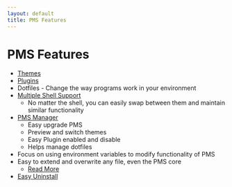 ```yaml
---
layout: default
title: PMS Features
---
```

# PMS Features
* [Themes](/pms/themes.html)
* [Plugins](/pms/plugins.html)
* Dotfiles - Change the way programs work in your environment
* [Multiple Shell Support](/pms/shells.html)
  * No matter the shell, you can easily swap between them and maintain similar functionality
* [PMS Manager](/pms/pms-manager.html)
  * Easy upgrade PMS
  * Preview and switch themes
  * Easy Plugin enabled and disable
  * Helps manage dotfiles
* Focus on using environment variables to modify functionality of PMS
* Easy to extend and overwrite any file, even the PMS core
  * [Read More](https://github.com/JoshuaEstes/pms/wiki)
* [Easy Uninstall](/pms/uninstall.html)
